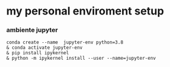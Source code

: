 # my personal enviroment setup

### ambiente jupyter
```
conda create --name  jupyter-env python=3.8
& conda activate jupyter-env
& pip install ipykernel
& python -m ipykernel install --user --name=jupyter-env
```



